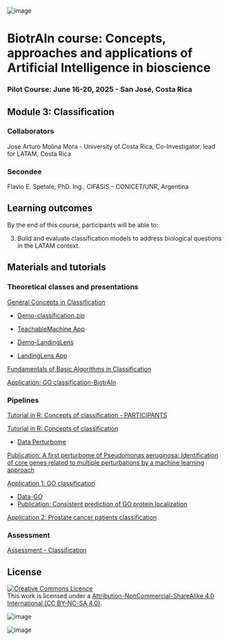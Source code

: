 ![image](https://github.com/user-attachments/assets/c8f408d4-3f11-4c67-a3b6-7c4442f410e3)

# BiotrAIn course: Concepts, approaches and applications of Artificial Intelligence in bioscience

### Pilot Course: June 16-20, 2025 - San José, Costa Rica

## Module 3: Classification

### Collaborators

Jose Arturo Molina Mora - University of Costa Rica, Co-Investigator, lead for LATAM, Costa Rica


### Secondee
Flavio E. Spetale, PhD. Ing., CIFASIS – CONICET/UNR, Argentina

## Learning outcomes
By the end of this course, participants will be able to: 

3. Build and evaluate classification models to address biological questions in the LATAM context.

## Materials and tutorials

### Theoretical classes and presentations
[General Concepts in Classification](https://drive.google.com/file/d/1ODy8Hq2wa0Vs2zEBiM95SlUUgXI6oNdj/view?usp=sharing)

* [Demo-classification.zip](https://github.com/biotrain-latam/BiotrAIn-pilot-course/blob/main/Module%203%20Classification/Demo-classification.zip)

* [TeachableMachine App](https://teachablemachine.withgoogle.com/train)

* [Demo-LandingLens](https://github.com/biotrain-latam/BiotrAIn-pilot-course/blob/main/Module%203%20Classification/Data-LandindLens.zip)

* [LandingLens App](https://app.landing.ai/app/95253393852424/home)

[Fundamentals of Basic Algorithms in Classification](https://drive.google.com/file/d/1KIK-0VRibBvr6YY34KStMmU7taCUO30Y/view?usp=sharing)

[Application: GO classification-BiotrAIn](https://drive.google.com/file/d/1EgslU6WwD6yTjCgEnCinKIYfx4L4SP3X/view?usp=sharing)

### Pipelines

[Tutorial in R: Concepts of classification - PARTICIPANTS](https://colab.research.google.com/drive/1ag2pKsiFr9cEhu4AdL5MmZ5wiJ_Q6MAW?usp=sharing)

[Tutorial in R: Concepts of classification](https://colab.research.google.com/drive/1_jbMf1k8sOaavtGWsDnUYiVK89kPcrHe?usp=sharing)

* [Data Perturbome](https://github.com/biotrain-latam/BiotrAIn-pilot-course/blob/main/Module%203%20Classification/perturbome-data.csv)

[Publication: A first perturbome of Pseudomonas aeruginosa: Identification of core genes related to multiple perturbations by a machine learning approach](https://www.sciencedirect.com/science/article/pii/S0303264721000666?via%3Dihub)

[Application 1: GO classification](https://colab.research.google.com/drive/1t4UZeBoU9joe_Q70lRPX4WyPGf2zj8H_#scrollTo=JnPNlsMNrJks)

* [Data-GO](https://github.com/biotrain-latam/BiotrAIn-pilot-course/blob/main/Module%203%20Classification/dxFeatures_GOs_Hm.csv)
* [Publication: Consistent prediction of GO protein localization](https://www.nature.com/articles/s41598-018-26041-z)

[Application 2: Prostate cancer patients classification](https://colab.research.google.com/drive/1xvEx4HmTgY17qLDxTlPuqmf7LDvAAuS1?usp=sharing)



### Assessment
[Assessment - Classification](https://forms.gle/8Y4fvSJk7XnPErgS7)

## License
<a rel="license" href="http://creativecommons.org/licenses/by/4.0/"><img alt="Creative Commons Licence" style="border-width:0" src="https://i.creativecommons.org/l/by-nc-sa/4.0/88x31.png" /></a><br />This work is licensed under a <a rel="license" href="https://creativecommons.org/licenses/by-nc-sa/4.0/">Attribution-NonCommercial-ShareAlike 4.0 International (CC BY-NC-SA 4.0)</a>.

![image](https://github.com/user-attachments/assets/33d0775f-902c-4a0c-8bbc-6a7c7947a132)

![image](https://github.com/user-attachments/assets/33d0775f-902c-4a0c-8bbc-6a7c7947a132)
